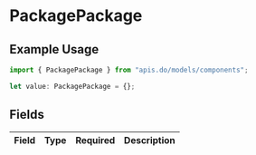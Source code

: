 # PackagePackage

## Example Usage

```typescript
import { PackagePackage } from "apis.do/models/components";

let value: PackagePackage = {};
```

## Fields

| Field       | Type        | Required    | Description |
| ----------- | ----------- | ----------- | ----------- |